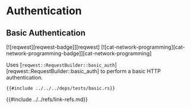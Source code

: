 # Authentication

## Basic Authentication

[![reqwest][reqwest-badge]][reqwest]  [![cat-network-programming][cat-network-programming-badge]][cat-network-programming]

Uses [`reqwest::RequestBuilder::basic_auth`][reqwest::RequestBuilder::basic_auth] to perform a basic HTTP authentication.

```rust,editable,no_run
{{#include ../../../deps/tests/basic.rs}}
```

{{#include ../../refs/link-refs.md}}

